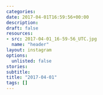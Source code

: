 ```yaml
---
categories:
date: 2017-04-01T16:59:56+00:00
description:
draft: false
resources:
- src: 2017-04-01_16-59-56_UTC.jpg
  name: "header"
layout: instagram
options:
  unlisted: false
stories:
subtitle:
title: "2017-04-01"
tags: []
---
```


 

